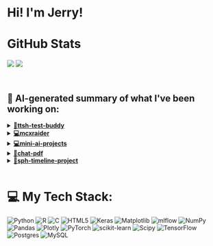 

# Hi! I'm Jerry!

# GitHub Stats
<p>
  <img align="center" src="https://github-readme-stats.vercel.app/api?username=mcxraider&count_private=true&show_icons=true&theme=github_dark&bg_color=00000099&rank_icon=percentile" />
  <img align="center" src="https://github-readme-stats.vercel.app/api/top-langs/?username=mcxraider&theme=github_dark&bg_color=00000099&exclude_repo=mcxraider.github.io&langs_count=8&size_weight=0.3&count_weight=0.7&hide=css,html&layout=compact" />
</p>
<br>

## 🔨 AI-generated summary of what I've been working on:

  <details>
  <summary><strong><a href="https://github.com/mcxraider/ttsh-test-buddy">🤖ttsh-test-buddy</a></strong></summary>
  <br/>
  > This repository contains a speech-to-speech model developed for TTSH (Text-to-Speech-Hub) training. It enables the creation and optimization of speech synthesis systems. <br/>
  ------------------------------------------------------------------------------------------------------------------------------ <br/>
  > The repository 'ttsh-test-buddy' made strides in fine-tuning with new datasets and evaluations, including QA pairs enhancements. Various commits addressed dataset generation and model refinement, notably adding and fixing data ranges for training. Jerry played a crucial role in these developments, focusing on improving speech-to-speech capabilities for TTSH training.
  </details>
  
  <details>
  <summary><strong><a href="https://github.com/mcxraider/mcxraider">💻mcxraider</a></strong></summary>
  <br/>
  > This repository contains GPT-generated READMEs for enhancing GitHub profiles. It provides tools to automatically create professional and customized readme files, optimizing user profiles. <br/>
  ------------------------------------------------------------------------------------------------------------------------------ <br/>
  > The repository 'mcxraider' includes automated README updates, weekly workflow adjustments, markdown formatting fixes, code refactorings, and prompt location enhancements.
  </details>
  
  <details>
  <summary><strong><a href="https://github.com/mcxraider/mini-ai-projects">💻mini-ai-projects</a></strong></summary>
  <br/>
  > This repository contains a collection of various small AI projects showcasing different concepts and implementations. <br/>
  ------------------------------------------------------------------------------------------------------------------------------ <br/>
  > The repository went through significant updates, including adding a telegram scraper, refining markdown comments, improving data retrieval, finalizing dense embeddings, and integrating llama in the RAG code.
  </details>
  
  <details>
  <summary><strong><a href="https://github.com/mcxraider/chat-pdf">💬chat-pdf</a></strong></summary>
  <br/>
  > This repository contains an advanced system that enhances retrieval and generation functionalities specifically designed for PDF documents. <br/>
  ------------------------------------------------------------------------------------------------------------------------------ <br/>
  > The "chat-pdf" repository saw continuous enhancements: adding components, memory fixes, tech stack updates, a query rewriter, and hybrid retrieval pipelines.
  </details>
  
  <details>
  <summary><strong><a href="https://github.com/mcxraider/sph-timeline-project">📅sph-timeline-project</a></strong></summary>
  <br/>
  > This repository contains a timeline project with visualizations and data analysis focusing on historical events or project milestones. <br/>
  ------------------------------------------------------------------------------------------------------------------------------ <br/>
  > Multiple refactoring and fixing commits include updating MongoDB configurations, adjusting database schemas, and converting notebooks to Python scripts. Also, additions like hierarchical experimentation notebooks and Google docstrings.
  </details>
  
<br>

# 💻 My Tech Stack:
![Python](https://img.shields.io/badge/python-3670A0?style=for-the-badge&logo=python&logoColor=ffdd54) ![R](https://img.shields.io/badge/r-%23276DC3.svg?style=for-the-badge&logo=r&logoColor=white) ![C](https://img.shields.io/badge/c-%2300599C.svg?style=for-the-badge&logo=c&logoColor=white) ![HTML5](https://img.shields.io/badge/html5-%23E34F26.svg?style=for-the-badge&logo=html5&logoColor=white) ![Keras](https://img.shields.io/badge/Keras-%23D00000.svg?style=for-the-badge&logo=Keras&logoColor=white) ![Matplotlib](https://img.shields.io/badge/Matplotlib-%23ffffff.svg?style=for-the-badge&logo=Matplotlib&logoColor=black) ![mlflow](https://img.shields.io/badge/mlflow-%23d9ead3.svg?style=for-the-badge&logo=numpy&logoColor=blue) ![NumPy](https://img.shields.io/badge/numpy-%23013243.svg?style=for-the-badge&logo=numpy&logoColor=white) ![Pandas](https://img.shields.io/badge/pandas-%23150458.svg?style=for-the-badge&logo=pandas&logoColor=white) ![Plotly](https://img.shields.io/badge/Plotly-%233F4F75.svg?style=for-the-badge&logo=plotly&logoColor=white) ![PyTorch](https://img.shields.io/badge/PyTorch-%23EE4C2C.svg?style=for-the-badge&logo=PyTorch&logoColor=white) ![scikit-learn](https://img.shields.io/badge/scikit--learn-%23F7931E.svg?style=for-the-badge&logo=scikit-learn&logoColor=white) ![Scipy](https://img.shields.io/badge/SciPy-%230C55A5.svg?style=for-the-badge&logo=scipy&logoColor=%white) ![TensorFlow](https://img.shields.io/badge/TensorFlow-%23FF6F00.svg?style=for-the-badge&logo=TensorFlow&logoColor=white) ![Postgres](https://img.shields.io/badge/postgres-%23316192.svg?style=for-the-badge&logo=postgresql&logoColor=white) ![MySQL](https://img.shields.io/badge/mysql-%2300000f.svg?style=for-the-badge&logo=mysql&logoColor=white)

<br>
